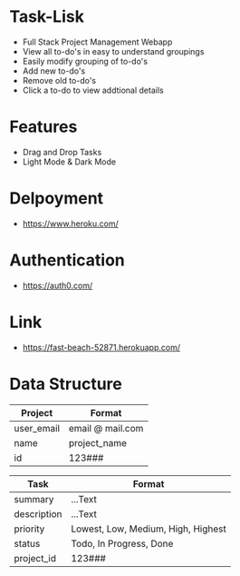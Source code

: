 # Task-Lisk
- Full Stack Project Management Webapp
- View all to-do's in easy to understand groupings
- Easily modify grouping of to-do's
- Add new to-do's
- Remove old to-do's
- Click a to-do to view addtional details

# Features
- Drag and Drop Tasks
- Light Mode & Dark Mode

# Delpoyment
- https://www.heroku.com/

# Authentication 
- https://auth0.com/

# Link
- https://fast-beach-52871.herokuapp.com/

# Data Structure

| Project       |      Format     |
| ------------- | -------------- |
| user_email    |  email @ mail.com |
| name          |  project_name  |
| id            |      123###    |

| Task          |      Format     |
| ------------- | -------------- |
| summary       |  ...Text |
| description   |  ...Text |
| priority      |  Lowest, Low, Medium, High, Highest |
| status        | Todo, In Progress, Done |
| project_id    |  123###   |
